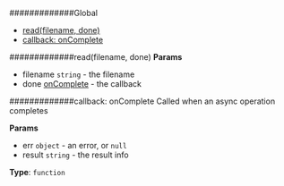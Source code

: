 #############Global
* [read(filename, done)](#read)
* [callback: onComplete](#onComplete)

<a name="read"></a>
#############read(filename, done)
**Params**

- filename `string` - the filename
- done [onComplete](#onComplete) - the callback

<a name="onComplete"></a>
#############callback: onComplete
Called when an async operation completes

**Params**

- err `object` - an error, or `null`
- result `string` - the result info

**Type**: `function`  
